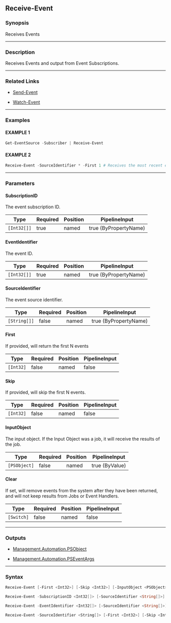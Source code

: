 Receive-Event
-------------




### Synopsis
Receives Events



---


### Description

Receives Events and output from Event Subscriptions.



---


### Related Links
* [Send-Event](Send-Event.md)



* [Watch-Event](Watch-Event.md)





---


### Examples
#### EXAMPLE 1
```PowerShell
Get-EventSource -Subscriber | Receive-Event
```

#### EXAMPLE 2
```PowerShell
Receive-Event -SourceIdentifier * -First 1 # Receives the most recent event with any source identifier.
```



---


### Parameters
#### **SubscriptionID**

The event subscription ID.






|Type       |Required|Position|PipelineInput        |
|-----------|--------|--------|---------------------|
|`[Int32[]]`|true    |named   |true (ByPropertyName)|



#### **EventIdentifier**

The event ID.






|Type       |Required|Position|PipelineInput        |
|-----------|--------|--------|---------------------|
|`[Int32[]]`|true    |named   |true (ByPropertyName)|



#### **SourceIdentifier**

The event source identifier.






|Type        |Required|Position|PipelineInput        |
|------------|--------|--------|---------------------|
|`[String[]]`|false   |named   |true (ByPropertyName)|



#### **First**

If provided, will return the first N events






|Type     |Required|Position|PipelineInput|
|---------|--------|--------|-------------|
|`[Int32]`|false   |named   |false        |



#### **Skip**

If provided, will skip the first N events.






|Type     |Required|Position|PipelineInput|
|---------|--------|--------|-------------|
|`[Int32]`|false   |named   |false        |



#### **InputObject**

The input object.
If the Input Object was a job, it will receive the results of the job.






|Type        |Required|Position|PipelineInput |
|------------|--------|--------|--------------|
|`[PSObject]`|false   |named   |true (ByValue)|



#### **Clear**

If set, will remove events from the system after they have been returned,
and will not keep results from Jobs or Event Handlers.






|Type      |Required|Position|PipelineInput|
|----------|--------|--------|-------------|
|`[Switch]`|false   |named   |false        |





---


### Outputs
* [Management.Automation.PSObject](https://learn.microsoft.com/en-us/dotnet/api/System.Management.Automation.PSObject)


* [Management.Automation.PSEventArgs](https://learn.microsoft.com/en-us/dotnet/api/System.Management.Automation.PSEventArgs)






---


### Syntax
```PowerShell
Receive-Event [-First <Int32>] [-Skip <Int32>] [-InputObject <PSObject>] [-Clear] [<CommonParameters>]
```
```PowerShell
Receive-Event -SubscriptionID <Int32[]> [-SourceIdentifier <String[]>] [-First <Int32>] [-Skip <Int32>] [-InputObject <PSObject>] [-Clear] [<CommonParameters>]
```
```PowerShell
Receive-Event -EventIdentifier <Int32[]> [-SourceIdentifier <String[]>] [-First <Int32>] [-Skip <Int32>] [-InputObject <PSObject>] [-Clear] [<CommonParameters>]
```
```PowerShell
Receive-Event -SourceIdentifier <String[]> [-First <Int32>] [-Skip <Int32>] [-InputObject <PSObject>] [-Clear] [<CommonParameters>]
```

